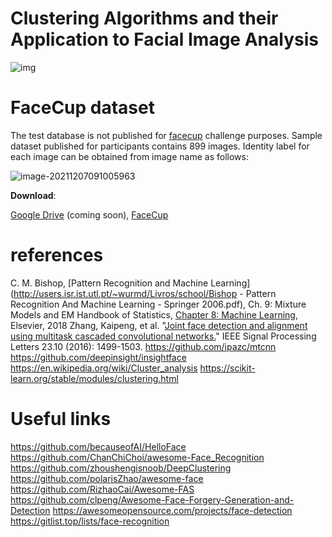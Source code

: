 # Clustering Algorithms and their Application to Facial Image Analysis

![img](https://user-images.githubusercontent.com/70681172/144739072-353912d2-0fc5-4180-a7ab-5355302a80a5.png)

# FaceCup dataset

The test database is not published for [facecup](https://facecup.ir/) challenge purposes. Sample dataset published for participants contains 899 images. Identity label for each image can be obtained from image name as follows:

![image-20211207091005963](C:\Users\Tandis\AppData\Roaming\Typora\typora-user-images\image-20211207091005963.png)



**Download**: 

[Google Drive]() (coming soon), [FaceCup](https://facecup.ir/news/cc622bd2-7765-4383-8c39-9e074a5e1286)



# references

C. M. Bishop, [Pattern Recognition and Machine Learning](http://users.isr.ist.utl.pt/~wurmd/Livros/school/Bishop - Pattern Recognition And Machine Learning - Springer  2006.pdf), Ch. 9: Mixture Models and EM
Handbook of Statistics, [Chapter 8: Machine Learning](https://www.sciencedirect.com/science/article/abs/pii/S0169716118300191), Elsevier, 2018
Zhang, Kaipeng, et al. "[Joint face detection and alignment using multitask cascaded convolutional networks.](https://arxiv.org/pdf/1604.02878)" IEEE Signal Processing Letters 23.10 (2016): 1499-1503.
https://github.com/ipazc/mtcnn
https://github.com/deepinsight/insightface
https://en.wikipedia.org/wiki/Cluster_analysis
https://scikit-learn.org/stable/modules/clustering.html



# Useful links

https://github.com/becauseofAI/HelloFace
https://github.com/ChanChiChoi/awesome-Face_Recognition
https://github.com/zhoushengisnoob/DeepClustering
https://github.com/polarisZhao/awesome-face
https://github.com/RizhaoCai/Awesome-FAS
https://github.com/clpeng/Awesome-Face-Forgery-Generation-and-Detection
https://awesomeopensource.com/projects/face-detection
https://gitlist.top/lists/face-recognition